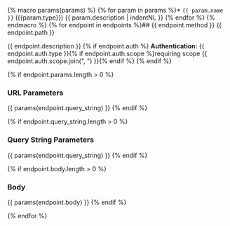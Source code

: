 {% macro params(params) %}
{% for param in params %}* `{{ param.name }}` ({{param.type}}) {{ param.description | indentNL }}
{% endfor %}
{% endmacro %}
{% for endpoint in endpoints %}## {{ endpoint.method }} {{ endpoint.path }}

{{ endpoint.description }}
{% if endpoint.auth %}
**Authentication:** {{ endpoint.auth.type }}{% if endpoint.auth.scope %}requiring scope {{ endpoint.auth.scope.join(", ") }}{% endif %}
{% endif %}

{% if endpoint.params.length > 0 %}
### URL Parameters

{{ params(endpoint.query_string) }}
{% endif %}

{% if endpoint.query_string.length > 0 %}
### Query String Parameters

{{ params(endpoint.query_string) }}
{% endif %}

{% if endpoint.body.length > 0 %}
### Body

{{ params(endpoint.body) }}
{% endif %}

{% endfor %}
